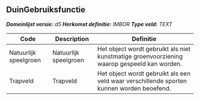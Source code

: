 ﻿## DuinGebruiksfunctie

*__Domeinlijst versie:__ d5*
*__Herkomst definitie:__ IMBOR*
*__Type veld:__ TEXT*

|__Code__ |__Description__ |__Definitie__	|
|	---	|	---	|   ---	| 
| Natuurlijk speelgroen | Natuurlijk speelgroen | Het object wordt gebruikt als niet kunstmatige groenvoorziening waarop gespeeld kan worden. |
| Trapveld | Trapveld | Het object wordt gebruikt als een veld waar verschillende sporten kunnen worden beoefend. |
